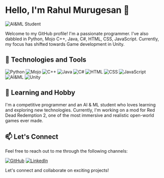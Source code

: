 # Hello, I'm Rahul Murugesan 👋

![AI&ML Student](https://img.shields.io/badge/AI&ML%20Student-blue)

Welcome to my GitHub profile! I'm a passionate programmer. I've also dabbled in Python, Mojo C++, Java, C#, HTML, CSS, JavaScript. Currently, my focus has shifted towards Game development in Unity.

## 🔧 Technologies and Tools

![Python](https://img.shields.io/badge/-Python-red)
![Mojo](https://img.shields.io/badge/-Mojo-green)
![C++](https://img.shields.io/badge/-C++-purple)
![Java](https://img.shields.io/badge/-Java-blueviolet)
![C#](https://img.shields.io/badge/-C#-9cf)
![HTML](https://img.shields.io/badge/-HTML-orange)
![CSS](https://img.shields.io/badge/-CSS-blue)
![JavaScript](https://img.shields.io/badge/-JavaScript-yellow)
![AI&ML](https://img.shields.io/badge/-AI&ML-green)
![Unity](https://img.shields.io/badge/-Unity-red)

## 🌱 Learning and Hobby

I'm a competitive programmer and an AI & ML student who loves learning and exploring new technologies. Currently, I'm working on a mod for Red Dead Redemption 2, one of the most immersive and realistic open-world games ever made.

## 📫 Let's Connect

Feel free to reach out to me through the following channels:

[![GitHub](https://img.shields.io/badge/-GitHub-black?style=flat&logo=github)](https://github.com/RahulM-3)
[![LinkedIn](https://img.shields.io/badge/-LinkedIn-blue?style=flat&logo=linkedin)](https://www.linkedin.com/in/rahul-murugesan-24574424b/)

Let's connect and collaborate on exciting projects!